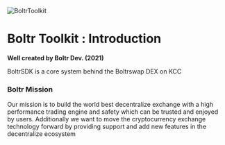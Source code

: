 ![BoltrToolkit](https://github.com/boltrswap/Boltr-Swap-Periphery/blob/main/boltrperipherylogo.jpg) 



Boltr Toolkit : Introduction
=====================================

**Well created by Boltr Dev. (2021)**


BoltrSDK is a core system behind the Boltrswap DEX on KCC


### Boltr Mission

Our mission is to build the world best decentralize exchange with a high performance trading engine and safety which can be trusted and enjoyed by users. Additionally we want to move the cryptocurrency exchange technology forward by providing support and add new features in the decentralize ecosystem
